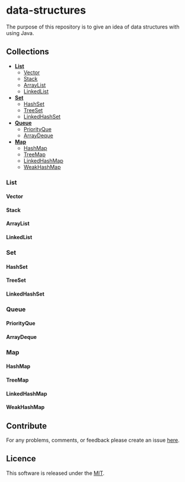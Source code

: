 # data-structures
The purpose of this repository is to give an idea of data structures with using Java.

## Collections
- **[List](#List)**
  - [Vector](#Vector)
  - [Stack](#Stack)
  - [ArrayList](#ArrayList)
  - [LinkedList](#LinkedList)
- **[Set](#Set)**
  - [HashSet](#HashSet)
  - [TreeSet](#TreeSet)
  - [LinkedHashSet](#LinkedHashSet)
- **[Queue](#Queue)**
  - [PriorityQue](#PriorityQue)
  - [ArrayDeque](#ArrayDeque)
- **[Map](#Map)**
  - [HashMap](#HashMap)
  - [TreeMap](#TreeMap)
  - [LinkedHashMap](#LinkedHashMap)
  - [WeakHashMap](#WeakHashMap)

### List
#### Vector
#### Stack
#### ArrayList
#### LinkedList

### Set
#### HashSet
#### TreeSet
#### LinkedHashSet

### Queue
#### PriorityQue
#### ArrayDeque

### Map
#### HashMap
#### TreeMap
#### LinkedHashMap
#### WeakHashMap

## Contribute
For any problems, comments, or feedback please create an issue [here](https://github.com/egnaf/structures).
<br>

## Licence
This software is released under the [MIT](http://mitlicense.org).
